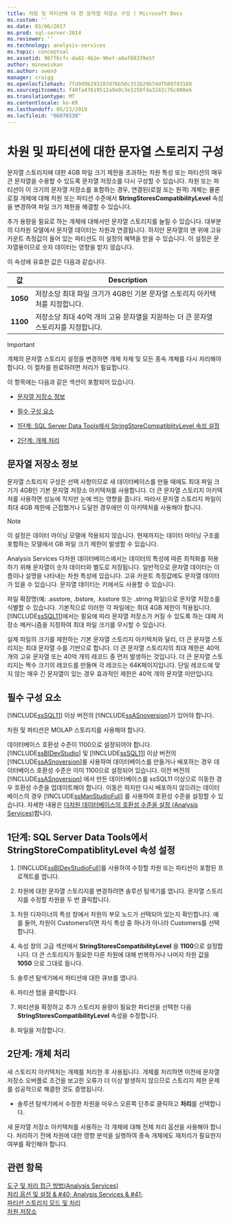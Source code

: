 ```yaml
---
title: 차원 및 파티션에 대 한 문자열 저장소 구성 | Microsoft Docs
ms.custom: ''
ms.date: 03/06/2017
ms.prod: sql-server-2014
ms.reviewer: ''
ms.technology: analysis-services
ms.topic: conceptual
ms.assetid: 987f6cfc-da82-4b2e-96ef-a8af88339e5f
author: minewiskan
ms.author: owend
manager: craigg
ms.openlocfilehash: 7fd9d9b293287d76b50c351b29b74df509793168
ms.sourcegitcommit: f40fa47619512a9a9c3e3258fda3242c76c008e6
ms.translationtype: MT
ms.contentlocale: ko-KR
ms.lasthandoff: 05/23/2019
ms.locfileid: "66076538"
---
```

# <a name="configure-string-storage-for-dimensions-and-partitions"></a>차원 및 파티션에 대한 문자열 스토리지 구성
  문자열 스토리지에 대한 4GB 파일 크기 제한을 초과하는 차원 특성 또는 파티션의 매우 큰 문자열을 수용할 수 있도록 문자열 저장소를 다시 구성할 수 있습니다. 차원 또는 파티션이 이 크기의 문자열 저장소를 포함하는 경우, 연결된(로컬 또는 원격) 개체는 물론 로컬 개체에 대해 차원 또는 파티션 수준에서 **StringStoresCompatibilityLevel** 속성을 변경하여 파일 크기 제한을 해결할 수 있습니다.  
  
 추가 용량을 필요로 하는 개체에 대해서만 문자열 스토리지를 늘릴 수 있습니다. 대부분의 다차원 모델에서 문자열 데이터는 차원과 연결됩니다. 하지만 문자열의 맨 위에 고유 카운트 측정값이 들어 있는 파티션도 이 설정의 혜택을 받을 수 있습니다. 이 설정은 문자열용이므로 숫자 데이터는 영향을 받지 않습니다.  
  
 이 속성에 유효한 값은 다음과 같습니다.  
  
|값|Description|  
|-----------|-----------------|  
|**1050**|저장소당 최대 파일 크기가 4GB인 기본 문자열 스토리지 아키텍처를 지정합니다.|  
|**1100**|저장소당 최대 40억 개의 고유 문자열을 지원하는 더 큰 문자열 스토리지를 지정합니다.|  
  
> [!IMPORTANT]  
>  개체의 문자열 스토리지 설정을 변경하면 개체 자체 및 모든 종속 개체를 다시 처리해야 합니다. 이 절차를 완료하려면 처리가 필요합니다.  
  
 이 항목에는 다음과 같은 섹션이 포함되어 있습니다.  
  
-   [문자열 저장소 정보](#bkmk_background)  
  
-   [필수 구성 요소](#bkmk_prereq)  
  
-   [1단계: SQL Server Data Tools에서 StringStoreCompatiblityLevel 속성 설정](#bkmk_step1)  
  
-   [2단계: 개체 처리](#bkmk_step2)  
  
##  <a name="bkmk_background"></a> 문자열 저장소 정보  
 문자열 스토리지 구성은 선택 사항이므로 새 데이터베이스를 만들 때에도 최대 파일 크기가 4GB인 기본 문자열 저장소 아키텍처를 사용합니다. 더 큰 문자열 스토리지 아키텍처를 사용하면 성능에 작지만 눈에 띄는 영향을 줍니다. 따라서 문자열 스토리지 파일이 최대 4GB 제한에 근접했거나 도달한 경우에만 이 아키텍처를 사용해야 합니다.  
  
> [!NOTE]  
>  이 설정은 데이터 마이닝 모델에 적용되지 않습니다. 현재까지는 데이터 마이닝 구조를 포함하는 모델에서 GB 파일 크기 제한이 발생할 수 있습니다.  
  
 Analysis Services 다차원 데이터베이스에서는 데이터의 특성에 따른 최적화를 허용하기 위해 문자열이 숫자 데이터와 별도로 저장됩니다. 일반적으로 문자열 데이터는 이름이나 설명을 나타내는 차원 특성에 있습니다. 고유 카운트 측정값에도 문자열 데이터가 있을 수 있습니다. 문자열 데이터는 키에서도 사용할 수 있습니다.  
  
 파일 확장명(예: .asstore, .bstore, .ksstore 또는 .string 파일)으로 문자열 저장소를 식별할 수 있습니다. 기본적으로 이러한 각 파일에는 최대 4GB 제한이 적용됩니다. [!INCLUDE[ssSQL11](../../includes/sssql11-md.md)]에서는 필요에 따라 문자열 저장소가 커질 수 있도록 하는 대체 저장소 메커니즘을 지정하여 최대 파일 크기를 무시할 수 있습니다.  
  
 실제 파일의 크기를 제한하는 기본 문자열 스토리지 아키텍처와 달리, 더 큰 문자열 스토리지는 최대 문자열 수를 기반으로 합니다. 더 큰 문자열 스토리지의 최대 제한은 40억 개의 고유 문자열 또는 40억 개의 레코드 중 먼저 발생하는 것입니다. 더 큰 문자열 스토리지는 짝수 크기의 레코드를 만들며 각 레코드는 64K페이지입니다. 단일 레코드에 맞지 않는 매우 긴 문자열이 있는 경우 효과적인 제한은 40억 개의 문자열 미만입니다.  
  
##  <a name="bkmk_prereq"></a> 필수 구성 요소  
 [!INCLUDE[ssSQL11](../../includes/sssql11-md.md)] 이상 버전의 [!INCLUDE[ssASnoversion](../../includes/ssasnoversion-md.md)]가 있어야 합니다.  
  
 차원 및 파티션은 MOLAP 스토리지를 사용해야 합니다.  
  
 데이터베이스 호환성 수준이 1100으로 설정되어야 합니다. [!INCLUDE[ssBIDevStudio](../../includes/ssbidevstudio-md.md)] 및 [!INCLUDE[ssSQL11](../../includes/sssql11-md.md)] 이상 버전의 [!INCLUDE[ssASnoversion](../../includes/ssasnoversion-md.md)]를 사용하여 데이터베이스를 만들거나 배포하는 경우 데이터베이스 호환성 수준은 이미 1100으로 설정되어 있습니다. 이전 버전의 [!INCLUDE[ssASnoversion](../../includes/ssasnoversion-md.md)] 에서 만든 데이터베이스를 ssSQL11 이상으로 이동한 경우 호환성 수준을 업데이트해야 합니다. 이동은 하지만 다시 배포하지 않으려는 데이터베이스의 경우 [!INCLUDE[ssManStudioFull](../../includes/ssmanstudiofull-md.md)] 를 사용하여 호환성 수준을 설정할 수 있습니다. 자세한 내용은 [다차원 데이터베이스의 호환성 수준을 설정 &#40;Analysis Services&#41;](compatibility-level-of-a-multidimensional-database-analysis-services.md)합니다.  
  
##  <a name="bkmk_step1"></a> 1단계: SQL Server Data Tools에서 StringStoreCompatiblityLevel 속성 설정  
  
1.  [!INCLUDE[ssBIDevStudioFull](../../includes/ssbidevstudiofull-md.md)]를 사용하여 수정할 차원 또는 파티션이 포함된 프로젝트를 엽니다.  
  
2.  차원에 대한 문자열 스토리지를 변경하려면 솔루션 탐색기를 엽니다. 문자열 스토리지를 수정할 차원을 두 번 클릭합니다.  
  
3.  차원 디자이너의 특성 창에서 차원의 부모 노드가 선택되어 있는지 확인합니다. 예를 들어, 차원이 Customers이면 자식 특성 중 하나가 아니라 Customers를 선택합니다.  
  
4.  속성 창의 고급 섹션에서 **StringStoresCompatibilityLevel** 을 **1100**으로 설정합니다. 더 큰 스토리지가 필요한 다른 차원에 대해 반복하거나 나머지 차원 값을 **1050** 으로 그대로 둡니다.  
  
5.  솔루션 탐색기에서 파티션에 대한 큐브를 엽니다.  
  
6.  파티션 탭을 클릭합니다.  
  
7.  파티션을 확장하고 추가 스토리지 용량이 필요한 파티션을 선택한 다음 **StringStoresCompatibilityLevel** 속성을 수정합니다.  
  
8.  파일을 저장합니다.  
  
##  <a name="bkmk_step2"></a> 2단계: 개체 처리  
 새 스토리지 아키텍처는 개체를 처리한 후 사용됩니다. 개체를 처리하면 이전에 문자열 저장소 오버플로 조건을 보고한 오류가 더 이상 발생하지 않으므로 스토리지 제한 문제를 성공적으로 해결한 것도 증명됩니다.  
  
-   솔루션 탐색기에서 수정한 차원을 마우스 오른쪽 단추로 클릭하고 **처리**를 선택합니다.  
  
 새 문자열 저장소 아키텍처를 사용하는 각 개체에 대해 전체 처리 옵션을 사용해야 합니다. 처리하기 전에 차원에 대한 영향 분석을 실행하여 종속 개체에도 재처리가 필요한지 여부를 확인해야 합니다.  
  
## <a name="see-also"></a>관련 항목  
 [도구 및 처리 접근 방법&#40;Analysis Services&#41;](tools-and-approaches-for-processing-analysis-services.md)   
 [처리 옵션 및 설정 & #40; Analysis Services & #41;](processing-options-and-settings-analysis-services.md)   
 [파티션 스토리지 모드 및 처리](../multidimensional-models-olap-logical-cube-objects/partitions-partition-storage-modes-and-processing.md)   
 [차원 저장소](../multidimensional-models-olap-logical-dimension-objects/dimensions-storage.md)  
  
  
